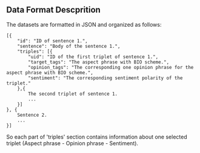 ## Data Format Descprition
The datasets are formatted in JSON and organized as follows:

```
[{
	"id": "ID of sentence 1.",
	"sentence": "Body of the sentence 1.",
	"triples": [{
		"uid": "ID of the first triplet of sentence 1.",
		"target_tags": "The aspect phrase with BIO scheme.",
		"opinion_tags": "The corresponding one opinion phrase for the aspect phrase with BIO scheme.",
		"sentiment": "The corresponding sentiment polarity of the triplet."
	},{
        The second triplet of sentence 1.
        ...
    }]
}, {
	Sentence 2.
    ...
}]
```

So each part of 'triples' section contains information about one selected triplet (Aspect phrase - Opinion phrase - Sentiment).
